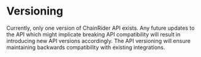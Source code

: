 
# Versioning
Currently, only one version of ChainRider API exists. Any future updates to the API which might implicate breaking API compatibility will result in introducing new API versions accordingly. The API versioning will ensure maintaining backwards compatibility with existing integrations.
